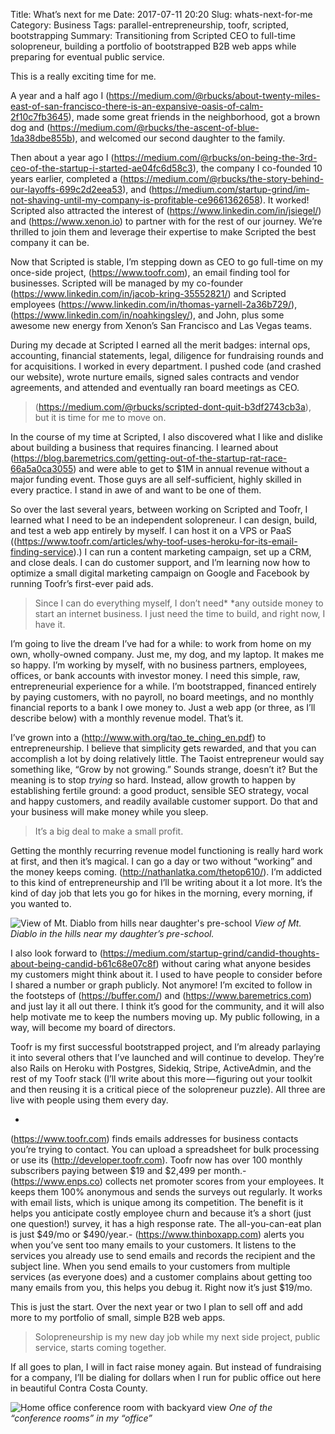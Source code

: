 Title: What’s next for me
Date: 2017-07-11 20:20
Slug: whats-next-for-me
Category: Business
Tags: parallel-entrepreneurship, toofr, scripted, bootstrapping
Summary: Transitioning from Scripted CEO to full-time solopreneur, building a portfolio of bootstrapped B2B web apps while preparing for eventual public service.

This is a really exciting time for me.

A year and a half ago I (https://medium.com/@rbucks/about-twenty-miles-east-of-san-francisco-there-is-an-expansive-oasis-of-calm-2f10c7fb3645), made some great friends in the neighborhood, got a brown dog and (https://medium.com/@rbucks/the-ascent-of-blue-1da38dbe855b), and welcomed our second daughter to the family.

Then about a year ago I (https://medium.com/@rbucks/on-being-the-3rd-ceo-of-the-startup-i-started-ae04fc6d58c3), the company I co-founded 10 years earlier, completed a (https://medium.com/@rbucks/the-story-behind-our-layoffs-699c2d2eea53), and (https://medium.com/startup-grind/im-not-shaving-until-my-company-is-profitable-ce9661362658). It worked! Scripted also attracted the interest of (https://www.linkedin.com/in/jsiegel/) and (https://www.xenon.io) to partner with for the rest of our journey. We’re thrilled to join them and leverage their expertise to make Scripted the best company it can be.

Now that Scripted is stable, I’m stepping down as CEO to go full-time on my once-side project, (https://www.toofr.com), an email finding tool for businesses. Scripted will be managed by my co-founder (https://www.linkedin.com/in/jacob-kring-35552821/) and Scripted employees (https://www.linkedin.com/in/thomas-yarnell-2a36b729/), (https://www.linkedin.com/in/noahkingsley/), and John, plus some awesome new energy from Xenon’s San Francisco and Las Vegas teams.

During my decade at Scripted I earned all the merit badges: internal ops, accounting, financial statements, legal, diligence for fundraising rounds and for acquisitions. I worked in every department. I pushed code (and crashed our website), wrote nurture emails, signed sales contracts and vendor agreements, and attended and eventually ran board meetings as CEO.

> (https://medium.com/@rbucks/scripted-dont-quit-b3df2743cb3a), but it is time for me to move on.

In the course of my time at Scripted, I also discovered what I like and dislike about building a business that requires financing. I learned about (https://blog.baremetrics.com/getting-out-of-the-startup-rat-race-66a5a0ca3055) and were able to get to $1M in annual revenue without a major funding event. Those guys are all self-sufficient, highly skilled in every practice. I stand in awe of and want to be one of them.

So over the last several years, between working on Scripted and Toofr, I learned what I need to be an independent solopreneur. I can design, build, and test a web app entirely by myself. I can host it on a VPS or PaaS ((https://www.toofr.com/articles/why-toof-uses-heroku-for-its-email-finding-service).) I can run a content marketing campaign, set up a CRM, and close deals. I can do customer support, and I’m learning now how to optimize a small digital marketing campaign on Google and Facebook by running Toofr’s first-ever paid ads.

> Since I can do everything myself, I don’t need* *any outside money to start an internet business. I just need the time to build, and right now, I have it.

I’m going to live the dream I’ve had for a while: to work from home on my own, wholly-owned company. Just me, my dog, and my laptop. It makes me so happy. I’m working by myself, with no business partners, employees, offices, or bank accounts with investor money. I need this simple, raw, entrepreneurial experience for a while. I’m bootstrapped, financed entirely by paying customers, with no payroll, no board meetings, and no monthly financial reports to a bank I owe money to. Just a web app (or three, as I’ll describe below) with a monthly revenue model. That’s it.

I’ve grown into a (http://www.with.org/tao_te_ching_en.pdf) to entrepreneurship. I believe that simplicity gets rewarded, and that you can accomplish a lot by doing relatively little. The Taoist entrepreneur would say something like, “Grow by not growing.” Sounds strange, doesn’t it? But the meaning is to stop *trying* so hard. Instead, allow growth to happen by establishing fertile ground: a good product, sensible SEO strategy, vocal and happy customers, and readily available customer support. Do that and your business will make money while you sleep.

> It’s a big deal to make a small profit.

Getting the monthly recurring revenue model functioning is really hard work at first, and then it’s magical. I can go a day or two without “working” and the money keeps coming. (http://nathanlatka.com/thetop610/). I’m addicted to this kind of entrepreneurship and I’ll be writing about it a lot more. It’s the kind of day job that lets you go for hikes in the morning, every morning, if you wanted to.

![View of Mt. Diablo from hills near daughter's pre-school]({static}/images/744e3-1nkku0a1exch20_fj3g5fyw.jpeg)
*View of Mt. Diablo in the hills near my daughter’s pre-school.*

I also look forward to (https://medium.com/startup-grind/candid-thoughts-about-being-candid-b61c68e07c8f) without caring what anyone besides my customers might think about it. I used to have people to consider before I shared a number or graph publicly. Not anymore! I’m excited to follow in the footsteps of (https://buffer.com/) and (https://www.baremetrics.com) and just lay it all out there. I think it’s good for the community, and it will also help motivate me to keep the numbers moving up. My public following, in a way, will become my board of directors.

Toofr is my first successful bootstrapped project, and I’m already parlaying it into several others that I’ve launched and will continue to develop. They’re also Rails on Heroku with Postgres, Sidekiq, Stripe, ActiveAdmin, and the rest of my Toofr stack (I’ll write about this more — figuring out your toolkit and then reusing it is a critical piece of the solopreneur puzzle). All three are live with people using them every day.

- 
(https://www.toofr.com) finds emails addresses for business contacts you’re trying to contact. You can upload a spreadsheet for bulk processing or use its (http://developer.toofr.com). Toofr now has over 100 monthly subscribers paying between $19 and $2,499 per month.- 
(https://www.enps.co) collects net promoter scores from your employees. It keeps them 100% anonymous and sends the surveys out regularly. It works with email lists, which is unique among its competition. The benefit is it helps you anticipate costly employee churn and because it’s a short (just one question!) survey, it has a high response rate. The all-you-can-eat plan is just $49/mo or $490/year.- 
(https://www.thinboxapp.com) alerts you when you’ve sent too many emails to your customers. It listens to the services you already use to send emails and records the recipient and the subject line. When you send emails to your customers from multiple services (as everyone does) and a customer complains about getting too many emails from you, this helps you debug it. Right now it’s just $19/mo.

This is just the start. Over the next year or two I plan to sell off and add more to my portfolio of small, simple B2B web apps.

> Solopreneurship is my new day job while my next side project, public service, starts coming together.

If all goes to plan, I will in fact raise money again. But instead of fundraising for a company, I’ll be dialing for dollars when I run for public office out here in beautiful Contra Costa County.

![Home office conference room with backyard view]({static}/images/113ce-1epudpomhk03vkdcf5txdyw.jpeg)
*One of the “conference rooms” in my “office”*